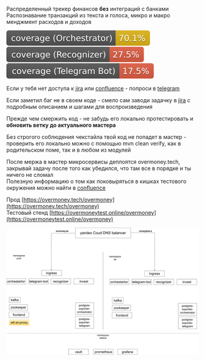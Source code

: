 Распределенный трекер финансов **без** интеграций с банками  
Распознавание транзакций из текста и голоса, микро и макро менджмент расходов и доходов  



![orchestrator-coverage](https://raw.githubusercontent.com/nekromant322/OverMoney/badges-branch/.github/badges/jacoco_orchestrator.svg)
![recognizer-coverage](https://raw.githubusercontent.com/nekromant322/OverMoney/badges-branch/.github/badges/jacoco_recognizer.svg)
![telegram-bot-coverage](https://raw.githubusercontent.com/nekromant322/OverMoney/badges-branch/.github/badges/jacoco_telegram_bot.svg)

Если у тебя нет доступа к [jira](https://override-platform.atlassian.net/jira/software/c/projects/OV/boards/2) или [confluence](https://override-platform.atlassian.net/wiki/spaces/O/pages/28278785/Starter+guide) - попроси в [telegram](https://t.me/Marandyuk_Anatolii)

Если заметил баг не в своем коде - смело сам заводи задачку в [jira](https://override-platform.atlassian.net/jira/software/c/projects/OV/boards/2) с подробным описанием и шагами для воспроизведения  

Прежде чем смержить код - не забудь его локально протестировать и **обновить ветку до актуального мастера**

Без строгого соблюдения чекстайла твой код не попадет в мастер - проверить его локально можно с помощью mvn clean verify, как в родительском поме, так и в любом из модулей

После мержа в мастер микросервисы деплоятся overmoney.tech, закрывай задачу после того как убедился, что там все в порядке и ты ничего не сломал  
Полезную информацию о том как поковыряться в кишках тестового окружения можно найти в [confluence](https://override-platform.atlassian.net/wiki/spaces/O/pages/28344321)

Прод [https://overmoney.tech/overmoney](https://overmoney.tech/overmoney)  
Тестовый стенд [https://overmoneytest.online/overmoney](https://overmoneytest.online/overmoney)


![Схема инфры](infra.svg)



